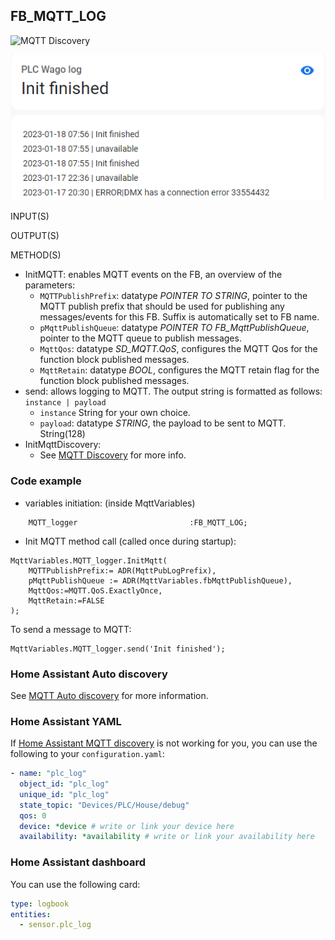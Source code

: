 ## FB_MQTT_LOG
![MQTT Discovery](https://img.shields.io/badge/MQTT%20Discovery-brightgreen)

![](../_img/mqtt_log_in_ha.png)

INPUT(S)

OUTPUT(S)

METHOD(S)

- InitMQTT: enables MQTT events on the FB, an overview of the parameters:
  - `MQTTPublishPrefix`: datatype _POINTER TO STRING_, pointer to the MQTT publish prefix that should be used for publishing any messages/events for this FB. Suffix is automatically set to FB name.
  - `pMqttPublishQueue`: datatype _POINTER TO FB_MqttPublishQueue_, pointer to the MQTT queue to publish messages.
  - `MqttQos`: datatype _SD_MQTT.QoS_, configures the MQTT Qos for the function block published messages.
  - `MqttRetain`: datatype _BOOL_, configures the MQTT retain flag for the function block published messages.
- send: allows logging to MQTT. The output string is formatted as follows: `instance | payload`
  - `instance` String for your own choice.
  - `payload`: datatype _STRING_, the payload to be sent to MQTT. String(128)
- InitMqttDiscovery:
  - See [MQTT Discovery](./../AdditionalFunctionality/MQTT_Discovery.md) for more info.

### **Code example**

- variables initiation: (inside MqttVariables)

```
	MQTT_logger							:FB_MQTT_LOG;
```

- Init MQTT method call (called once during startup):

```
MqttVariables.MQTT_logger.InitMqtt(
	MQTTPublishPrefix:= ADR(MqttPubLogPrefix),
	pMqttPublishQueue := ADR(MqttVariables.fbMqttPublishQueue),
	MqttQos:=MQTT.QoS.ExactlyOnce,
	MqttRetain:=FALSE
);
```

To send a message to MQTT:

```
MqttVariables.MQTT_logger.send('Init finished');
```

### **Home Assistant Auto discovery**

See [MQTT Auto discovery](../MQTT_Auto_Discovery/README.md) for more information.

### **Home Assistant YAML**
If [Home Assistant MQTT discovery](../AdditionalFunctionality/MQTT_Discovery.md) is not working for you, you can use the following to your `configuration.yaml`:

```yaml
- name: "plc_log"
  object_id: "plc_log"
  unique_id: "plc_log"
  state_topic: "Devices/PLC/House/debug"
  qos: 0
  device: *device # write or link your device here
  availability: *availability # write or link your availability here

```

### **Home Assistant dashboard**

You can use the following card:

```yaml
type: logbook
entities:
  - sensor.plc_log
```
